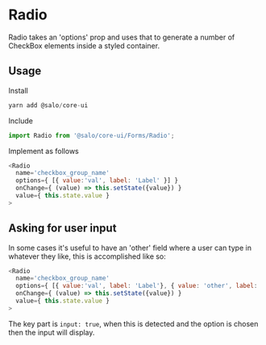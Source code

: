 # Radio

Radio takes an 'options' prop and uses that to generate a number of CheckBox elements inside a styled container.

## Usage

Install

```javascript
yarn add @salo/core-ui
```

Include

```javascript
import Radio from '@salo/core-ui/Forms/Radio';
```

Implement as follows

```javascript
<Radio
  name='checkbox_group_name'
  options={ [{ value:'val', label: 'Label' }] }
  onChange={ (value) => this.setState({value}) }
  value={ this.state.value }
>
```

## Asking for user input

In some cases it's useful to have an 'other' field where a user can type in whatever they like, this is accomplished like so:

```javascript
<Radio
  name='checkbox_group_name'
  options={ [{ value:'val', label: 'Label'}, { value: 'other', label: 'Other', input: true }] }
  onChange={ (value) => this.setState({value}) }
  value={ this.state.value }
>
```

The key part is `input: true`, when this is detected and the option is chosen then the input will display.
